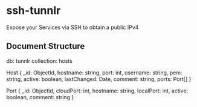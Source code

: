 # ssh-tunnlr
Expose your Services via SSH to obtain a public IPv4

## Document Structure
db: tunnlr
collection: hosts

Host
{
    _id: ObjectId,
    hostname: string,
    port: int,
    username: string,
    pem: string,
    active: boolean,
    lastChanged: Date,
    comment: string,
    ports: Port[]
}

Port
{
    _id: ObjectId,
    cloudPort: int,
    hostname: string,
    localPort: int,
    active: boolean,
    comment: string
}